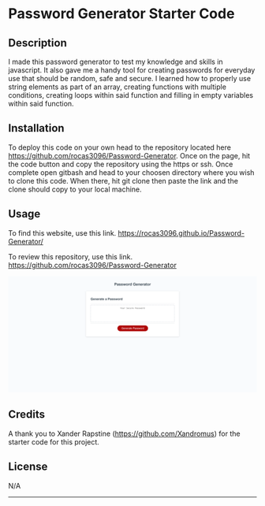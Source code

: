 # Password Generator Starter Code

## Description

I made this password generator to test my knowledge and skills in javascript. It also gave me a handy tool for creating passwords for everyday use that should be random, safe and secure. I learned how to properly use string elements as part of an array, creating functions with multiple conditions, creating loops within said function and filling in empty variables within said function.

## Installation

To deploy this code on your own head to the repository located here https://github.com/rocas3096/Password-Generator. Once on the page, hit the code button and copy the repository using the https or ssh. Once complete open gitbash and head to your choosen directory where you wish to clone this code. When there, hit git clone then paste the link and the clone should copy to your local machine.

## Usage

To find this website, use this link. https://rocas3096.github.io/Password-Generator/

To review this repository, use this link. https://github.com/rocas3096/Password-Generator

![Password generator landing page](assets/Password-Generator.png)

## Credits

A thank you to Xander Rapstine (https://github.com/Xandromus) for the starter code for this project.

## License

N/A

---
